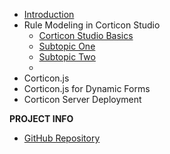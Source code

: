 - [Introduction](introduction.md)
- Rule Modeling in Corticon Studio
  - [Corticon Studio Basics](topic-three/overview.md "Overview Chapter 3")
  - [Subtopic One](topic-three/subtopic-one.md "Topic Three, Subtopic One")
  - [Subtopic Two](topic-three/subtopic-two.md "Topic Three, Subtopic Two")
  - 
- Corticon.js
- Corticon.js for Dynamic Forms
-  Corticon Server Deployment
  

**PROJECT INFO**  
* [GitHub Repository](https://github.com/corticon/docs)

